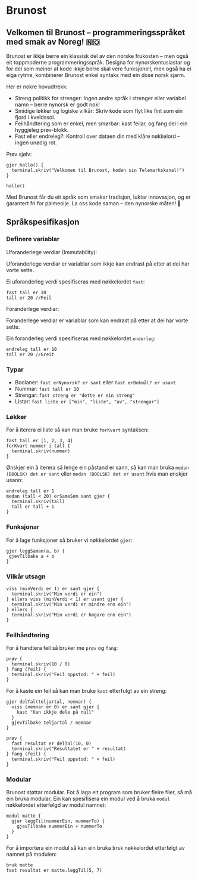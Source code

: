 # Brunost

## Velkomen til Brunost – programmeringsspråket med smak av Noreg! 🇳🇴

Brunost er ikkje berre ein klassisk del av den norske frukosten
– men også eit toppmoderne programmeringsspråk. Designa for nynorskentusiastar
og for dei som meiner at kode ikkje berre skal vere funksjonell, men også ha ei
eiga rytme, kombinerer Brunost enkel syntaks med ein dose norsk sjarm.

Her er nokre hovudtrekk:

- Streng politikk for strenger:
  Ingen andre språk i strenger eller variabel namn – berre nynorsk er godt nok!
- Smidige løkker og logiske vilkår:
  Skriv kode som flyt like fint som ein fjord i kveldssol.
- Feilhåndtering som er enkel, men smørbar:
  kast feilar, og fang dei i ein hyggjeleg prøv-blokk.
- Fast eller endreleg?:
  Kontroll over dataen din med klåre nøkkelord – ingen unødig rot.

Prøv sjølv:

```brunost
gjer hallo() {
  terminal.skriv("Velkomen til Brunost, koden sin Telemarkskanal!")
}

hallo()
```

Med Brunost får du eit språk som smakar tradisjon, luktar innovasjon,
og er garantert fri for palmeolje. La oss kode saman – den nynorske måten! 🚀

## Språkspesifikasjon

### Definere variablar

Uforanderlege verdiar (Immutability):

Uforanderlege verdiar er variablar som ikkje kan endrast
på etter at dei har vorte sette.

Ei uforanderleg verdi spesifiseras med nøkkelordet `fast`:

```brunost
fast tall er 10
tall er 20 //Feil
```

Foranderlege verdiar:

Foranderlege verdiar er variablar som kan endrast på etter at dei har vorte sette.

Ein foranderleg verdi spesifiseras med nøkkelordet `enderleg`:

```brunost
endreleg tall er 10
tall er 20 //Greit
```

### Typar

- Boolaner: `fast erNynorsk? er sant` eller `fast erBokmål? er usant`
- Nummar: `fast tall er 10`
- Strengar: `fast streng er "dette er ein streng"`
- Listar: `fast liste er ["min", "liste", "av", "strengar"]`

### Løkker

For å iterera ei liste så kan man bruke `forKvart` syntaksen:

```brunost
fast tall er [1, 2, 3, 4]
forKvart nummer i tall {
  terminal.skriv(nummer)
}
```

Ønskjer ein å iterera så lenge ein påstand er sann, så kan man bruka
`medan (BOOLSK) det er sant` eller `medan (BOOLSK) det er usant`
hvis man ønskjer usann:

```brunost
endreleg tall er 1
medan (tall < 20) erSameSom sant gjer {
  terminal.skriv(tall)
  tall er tall + 1
}
```

### Funksjonar

For å lage funksjoner så bruker vi nøkkelordet `gjer`:

```brunost
gjer leggSaman(a, b) {
 gjevTilbake a + b
}
```

### Vilkår utsagn

```brunost
viss (minVerdi er 1) er sant gjer {
  terminal.skriv("Min verdi er ein")
} ellers viss (minVerdi < 1) er usant gjer {
  terminal.skriv("Min verdi er mindre enn ein")
} ellers {
  terminal.skriv("Min verdi er høgare enn ein")
}
```

### Feilhåndtering

For å handtera feil så bruker me `prøv` og `fang`:

```brunost
prøv {
  terminal.skriv(10 / 0)
} fang (feil) {
  terminal.skriv("Feil oppstod: " + feil)
}
```

For å kaste ein feil så kan man bruke `kast` etterfulgt av ein streng:

```brunost
gjer delTal(teljartal, nemnar) {
  viss (nemnar er 0) er sant gjer {
    kast "Kan ikkje dele på null"
  }
  gjevTilbake teljartal / nemnar
}

prøv {
  fast resultat er delTal(10, 0)
  terminal.skriv("Resultatet er " + resultat)
} fang (feil) {
  terminal.skriv("Feil oppstod: " + feil)
}
```

### Modular

Brunost støttar modular. For å laga eit program som bruker fleire filer,
så må ein bruka modular. Ein kan spesifisera ein modul ved å bruka `modul`
nøkkelordet etterfølgd av modul namnet:

```brunost
modul matte {
  gjer leggTil(nummerEin, nummerTo) {
    gjevTilbake nummerEin + nummerTo
  }
}
```

For å importera ein modul så kan ein bruka `bruk` nøkkelordet
etterfølgt av namnet på modulen:

```brunost
bruk matte
fast resultat er matte.leggTil(5, 7)
```
